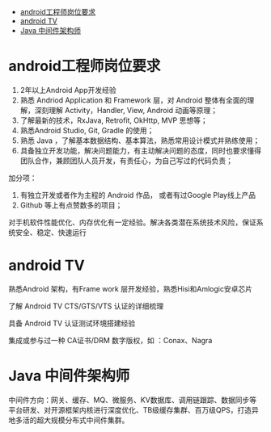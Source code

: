 <!-- TOC -->

- [android工程师岗位要求](#android工程师岗位要求)
- [android TV](#android-tv)
- [Java 中间件架构师](#java-中间件架构师)

<!-- /TOC -->

# android工程师岗位要求

1. 2年以上Android App开发经验
2. 熟悉 Andriod Application 和 Framework 层，对 Android 整体有全面的理解，深刻理解 Activity，Handler, View, Android 动画等原理；
3. 了解最新的技术，RxJava, Retrofit, OkHttp, MVP 思想等；
4. 熟悉Android Studio, Git, Gradle 的使用；
5. 熟悉 Java ，了解基本数据结构、基本算法，熟悉常用设计模式并熟练使用；
6. 具备独立开发功能，解决问题能力，有主动解决问题的态度，同时也要求懂得团队合作，兼顾团队人员开发，有责任心，为自己写过的代码负责；
 
加分项：
1. 有独立开发或者作为主程的 Android 作品， 或者有过Google Play线上产品
2. Github 等上有点赞数多的项目；


对手机软件性能优化、内存优化有一定经验。解决各类潜在系统技术风险，保证系统安全、稳定、快速运行

# android TV

熟悉Android 架构，有Frame work 层开发经验，熟悉Hisi和Amlogic安卓芯片

了解 Android TV  CTS/GTS/VTS 认证的详细梳理

具备 Android TV 认证测试环境搭建经验

集成或参与过一种  CA证书/DRM 数字版权，如 ：Conax、Nagra

# Java 中间件架构师

中间件方向：网关、缓存、MQ、微服务、KV数据库、调用链跟踪、数据同步等平台研发、对开源框架内核进行深度优化、TB级缓存集群、百万级QPS，打造异地多活的超大规模分布式中间件集群。

